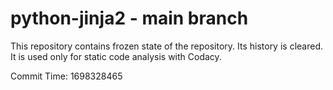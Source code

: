 # python-jinja2 - main branch

This repository contains frozen state of the repository.
Its history is cleared. It is used only for static code
analysis with Codacy.

Commit Time: 1698328465